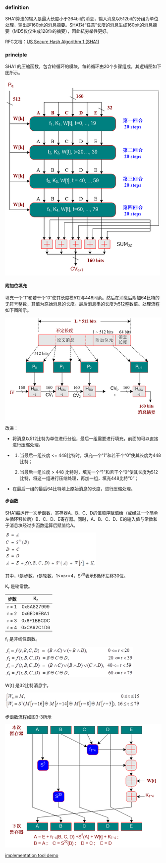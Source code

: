 ### definition

SHA1算法的输入是最大长度小于264bit的消息，输入消息以512bit的分组为单位处理，输出是160bit的消息摘要。SHA1对“任意”长度的消息生成160bit的消息摘要（MD5仅仅生成128位的摘要），因此抗穷举性更好。

RFC文档：[US Secure Hash Algorithm 1 (SHA1)](<https://tools.ietf.org/html/rfc3174>)

### principle

SHA1 的压缩函数，包含轮循环的模块，每轮循环由20个步骤组成，其逻辑图如下图所示。

![SHA1的压缩函数的处理流程](../assert/image/security/SHA1/2.png)

#### 附加位填充

填充一个“1”和若干个“0”使其长度模512与448同余。然后在消息后附加64比特的无符号整数，其值为原始消息的长度。最后消息串的长度为512整数倍。处理流程如下图所示。

![SHA1的压缩函数的处理流程](../assert/image/security/SHA1/3.png)

改进：

- 将消息以512比特为单位进行分组，最后一组需要进行填充，前面的可以直接进行压缩处理。

- 1)  当最后一组长度 <= 448比特时，填充一个“1”和若干个“0”使其长度为448比特；

  2)  当最后一组长度 > 448 比特时，填充一个“1”和若干个“0”使其长度为512比特，将这一组进行压缩处理，再加一组，填充448比特“0”；

- 在最后一组的最后64比特填上原始消息的长度，进行压缩处理。

 

#### 步函数

SHA1每运行一次步函数，寄存器A、B、C、D的值顺序赋值给（或经过一个简单左循环移位后）B、C、D、E寄存器。同时，A、B、C、D、E的输入值与常数和子消息块经过步函数运算后赋值给A。

![](..\assert\image\security\SHA1\4.png)

其中，t是步数，r是轮数，1<=r<=4，S<sup>30</sup>表示B循环左移30位。

K<sub>r</sub>  是轮常数。

| 步数  | K<sub>r</sub> |
| :---: | :-----------: |
| r = 1 |  0x5A827999   |
| r = 2 |  0x6ED9EBA1   |
| r = 3 |  0x8F1BBCDC   |
| r = 4 |  0xCA62C1D6   |

f<sub>r</sub> 是非线性函数。

![img](..\assert\image\security\SHA1\5.png)

W[t] 是32比特消息字。

![img](..\assert\image\security\SHA1\6.png)

步函数流程如图3-3所示

![](..\assert\image\security\SHA1\10.png)



[implementation tool demo](<https://github.com/shixy96/utilityRoom/tree/master/SimpleExperiment/SHA1>)


